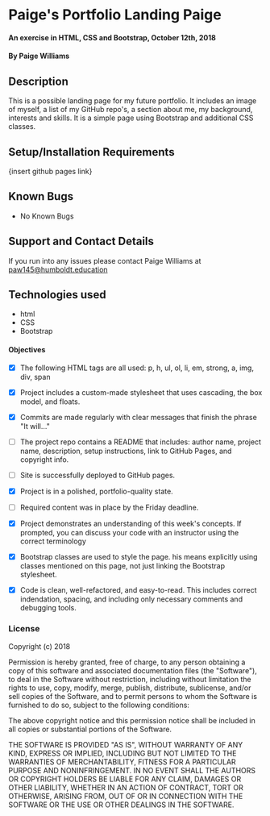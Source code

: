 # Paige's Portfolio Landing Paige

#### An exercise in HTML, CSS and Bootstrap, October 12th, 2018

#### By Paige Williams

## Description

  This is a possible landing page for my future portfolio. It includes an image of myself, a list of my GitHub repo's, a section about me, my background, interests and skills. It is a simple page using Bootstrap and additional CSS classes.

## Setup/Installation Requirements

  {insert github pages link}

## Known Bugs

* No Known Bugs

## Support and Contact Details

If you run into any issues please contact Paige Williams at paw145@humboldt.education

## Technologies used

* html
* CSS
* Bootstrap

#### Objectives

- [x] The following HTML tags are all used: p, h, ul, ol, li, em, strong, a, img, div, span

- [x] Project includes a custom-made stylesheet that uses cascading, the box model, and floats.

- [x] Commits are made regularly with clear messages that finish the phrase "It will…"

- [ ] The project repo contains a README that includes: author name, project name, description, setup instructions, link to GitHub Pages, and copyright info.

- [ ] Site is successfully deployed to GitHub pages.

- [x] Project is in a polished, portfolio-quality state.

- [ ] Required content was in place by the Friday deadline.

- [x] Project demonstrates an understanding of this week's concepts. If prompted, you can discuss your code with an instructor using the correct terminology

- [x] Bootstrap classes are used to style the page. his means explicitly using classes mentioned on this page, not just linking the Bootstrap stylesheet.

- [x] Code is clean, well-refactored, and easy-to-read. This includes correct indendation, spacing, and including only necessary comments and debugging tools.

### License

Copyright (c) 2018

Permission is hereby granted, free of charge, to any person obtaining a copy
of this software and associated documentation files (the "Software"), to deal
in the Software without restriction, including without limitation the rights
to use, copy, modify, merge, publish, distribute, sublicense, and/or sell
copies of the Software, and to permit persons to whom the Software is
furnished to do so, subject to the following conditions:

The above copyright notice and this permission notice shall be included in all
copies or substantial portions of the Software.

THE SOFTWARE IS PROVIDED "AS IS", WITHOUT WARRANTY OF ANY KIND, EXPRESS OR
IMPLIED, INCLUDING BUT NOT LIMITED TO THE WARRANTIES OF MERCHANTABILITY,
FITNESS FOR A PARTICULAR PURPOSE AND NONINFRINGEMENT. IN NO EVENT SHALL THE
AUTHORS OR COPYRIGHT HOLDERS BE LIABLE FOR ANY CLAIM, DAMAGES OR OTHER
LIABILITY, WHETHER IN AN ACTION OF CONTRACT, TORT OR OTHERWISE, ARISING FROM,
OUT OF OR IN CONNECTION WITH THE SOFTWARE OR THE USE OR OTHER DEALINGS IN THE
SOFTWARE.
